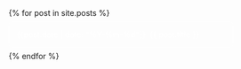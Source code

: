 <style>
.centered-flex {
  display: flex;
  flex-flow: column nowrap;
  width: 100%;
  max-width: 900px;
}
.centered-flex > * {
  margin: .5em 0;
  padding: 1em;
  border-radius: 7px;
  border: 1px solid #fff;
  cursor: pointer;
  text-decoration: none;
  display: grid;
  grid-template-columns: auto 1fr;
  grid-gap: .5em;
  color: #fff;
  text-shadow: none;
}
.centered-flex > *:hover {
  text-decoration: underline;
}
* {
  box-sizing: border-box;
}
</style>
<div class="centered-flex">
  {% for post in site.posts %}
  <a href="{{ post.url }}"><span>{{post.date | date: "%Y-%m-%d"}}</span><span>{{ post.title }}</span></a>
  {% endfor %}
</div>
